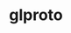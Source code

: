 ---
title: "glproto"
layout: cache
category: package
meta: {"versions": ["1.4.17"], "compilers": ["gcc@10.3.0", "gcc@7.3.0", "gcc@7.3.1", "gcc@7.5.0", "gcc@8.1.0", "gcc@8.3.1", "gcc@8.4.1", "gcc@9.3.0"]}
spec_files: 
 - spec-0.json
 - spec-1.json
 - spec-2.json
 - spec-3.json
 - spec-4.json
 - spec-5.json
 - spec-6.json
 - spec-7.json
 - spec-8.json
 - spec-9.json
 - spec-10.json
 - spec-11.json
 - spec-12.json
 - spec-13.json
 - spec-14.json
 - spec-15.json
 - spec-16.json
 - spec-17.json
 - spec-18.json
 - spec-19.json
spec_names:
 - 'glproto@1.4.17%gcc@9.3.0 arch=linux-ubuntu20.04-x86_64'
 - 'glproto@1.4.17%gcc@8.3.1 arch=linux-rhel8-x86_64'
 - 'glproto@1.4.17%gcc@9.3.0 arch=linux-ubuntu20.04-ppc64le'
 - 'glproto@1.4.17%gcc@7.5.0 arch=linux-ubuntu18.04-x86_64'
 - 'glproto@1.4.17%gcc@8.1.0 arch=linux-rhel7-x86_64'
 - 'glproto@1.4.17%gcc@8.3.1 arch=linux-rhel8-ppc64le'
 - 'glproto@1.4.17%gcc@9.3.0 arch=linux-rhel7-x86_64'
 - 'glproto@1.4.17%gcc@7.3.0 arch=linux-rhel7-x86_64'
 - 'glproto@1.4.17%gcc@10.3.0 arch=linux-ubuntu21.04-x86_64'
 - 'glproto@1.4.17%gcc@8.4.1 arch=linux-rhel8-x86_64'
 - 'glproto@1.4.17%gcc@7.3.0 arch=linux-rhel8-x86_64'
 - 'glproto@1.4.17%gcc@7.3.0 arch=linux-centos8-x86_64'
 - 'glproto@1.4.17%gcc@7.3.1 arch=linux-amzn2-x86_64'
 - 'glproto@1.4.17%gcc@7.3.0 arch=linux-rhel7-ppc64le'
 - 'glproto@1.4.17%gcc@7.5.0 arch=linux-ubuntu18.04-ppc64le'
 - 'glproto@1.4.17%gcc@9.3.0 arch=linux-rhel7-ppc64le'
 - 'glproto@1.4.17%gcc@7.3.0 arch=linux-centos7-ppc64le'
 - 'glproto@1.4.17%gcc@7.3.0 arch=linux-ubuntu18.04-ppc64le'
 - 'glproto@1.4.17%gcc@7.3.0 arch=linux-ubuntu18.04-x86_64'
 - 'glproto@1.4.17%gcc@7.3.0 arch=linux-centos7-x86_64'
---